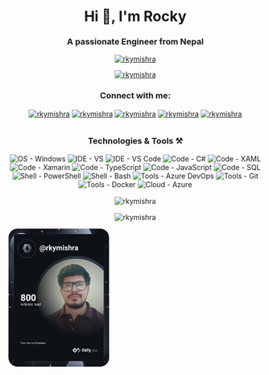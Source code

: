 <div align="center">
<h1 align="center">Hi 👋, I'm Rocky</h1>
<h3 align="center">A passionate Engineer from Nepal</h3>


<p align="center">
    <a href="https://github.com/ryo-ma/github-profile-trophy"><img src="https://github-profile-trophy.vercel.app/?username=rkymishra" alt="rkymishra" /></a>
</p>

<p align="center">
    <a href="https://twitter.com/rkymishra" target="blank"><img src="https://img.shields.io/twitter/follow/rkymishra?logo=twitter&style=for-the-badge" alt="rkymishra"/></a>
</p>

<h3 align="center">Connect with me:</h3>
<p align="center" style="margin-bottom : 35px">
<a href="https://linkedin.com/in/rkymishra" target="blank"><img align="center" src="https://raw.githubusercontent.com/rahuldkjain/github-profile-readme-generator/master/src/images/icons/Social/linked-in-alt.svg" alt="rkymishra" height="30" width="40" /></a>
<a href="https://stackoverflow.com/users/rkymishra" target="blank"><img align="center" src="https://raw.githubusercontent.com/rahuldkjain/github-profile-readme-generator/master/src/images/icons/Social/stack-overflow.svg" alt="rkymishra" height="30" width="40" /></a>
<a href="https://fb.com/rkymishra" target="blank"><img align="center" src="https://raw.githubusercontent.com/rahuldkjain/github-profile-readme-generator/master/src/images/icons/Social/facebook.svg" alt="rkymishra" height="30" width="40" /></a>
<a href="https://instagram.com/rkymishra" target="blank"><img align="center" src="https://raw.githubusercontent.com/rahuldkjain/github-profile-readme-generator/master/src/images/icons/Social/instagram.svg" alt="rkymishra" height="30" width="40" /></a>
<a href="https://www.leetcode.com/rkymishra" target="blank"><img align="center" src="https://raw.githubusercontent.com/rahuldkjain/github-profile-readme-generator/master/src/images/icons/Social/leet-code.svg" alt="rkymishra" height="30" width="40" /></a>
</p>

<h3 align="center">Technologies & Tools ⚒️</h2>

<p align="center">
  <img alt="OS - Windows" src="https://img.shields.io/badge/OS-Windows-blue?style=flat-square&logo=microsoft&logoColor=white&color=%2300A1F1">
  <img alt="IDE - VS" src="https://img.shields.io/badge/IDE-VS-blue?style=flat-square&logo=visual-studio&logoColor=white&color=%2300A1F1">
  <img alt="IDE - VS Code" src="https://img.shields.io/badge/IDE-VSCode-blue?style=flat-square&logo=visual-studio-code&logoColor=white&color=%2300A1F1">
  <img alt="Code - C#" src="https://img.shields.io/badge/Code-CSharp-blue?style=flat-square&logo=c-sharp&logoColor=white&color=%2300A1F1">
  <img alt="Code - XAML" src="https://img.shields.io/badge/Code-XAML-blue?style=flat-square&logo=xaml&logoColor=white&color=%2300A1F1">
  <img alt="Code - Xamarin" src="https://img.shields.io/badge/Code-Xamarin-blue?style=flat-square&logo=xamarin&logoColor=white&color=%2300A1F1">
  <img alt="Code - TypeScript" src="https://img.shields.io/badge/Code-TypeScript-blue?style=flat-square&logo=typescript&logoColor=white&color=%2300A1F1">
  <img alt="Code - JavaScript" src="https://img.shields.io/badge/Code-JavaScript-blue?style=flat-square&logo=javascript&logoColor=white&color=%2300A1F1">
  <img alt="Code - SQL" src="https://img.shields.io/badge/Code-SQL-blue?style=flat-square&logo=microsoft-sql-server&logoColor=white&color=%2300A1F1">
  <img alt="Shell - PowerShell" src="https://img.shields.io/badge/Shell-PowerShell-blue?style=flat-square&logo=powershell&logoColor=white&color=%2300A1F1">
  <img alt="Shell - Bash" src="https://img.shields.io/badge/Shell-Bash-blue?style=flat-square&logo=gnu-bash&logoColor=white&color=%2300A1F1">
  <img alt="Tools - Azure DevOps" src="https://img.shields.io/badge/Tools-DevOps-blue?style=flat-square&logo=azure-devops&logoColor=white&color=%2300A1F1">
  <img alt="Tools - Git" src="https://img.shields.io/badge/Tools-Git-blue?style=flat-square&logo=git&logoColor=white&color=%2300A1F1">
  <img alt="Tools - Docker" src="https://img.shields.io/badge/Tools-Docker-blue?style=flat-square&logo=docker&logoColor=white&color=%2300A1F1">
  <img alt="Cloud - Azure" src="https://img.shields.io/badge/Cloud-Azure-blue?style=flat-square&logo=microsoft-azure&logoColor=white&color=%2300A1F1">
</p>


<p><img align="center" src="https://github-readme-stats.vercel.app/api?username=rkymishra&show_icons=true&locale=en" alt="rkymishra" /></p>

<p><img align="center" src="https://github-readme-streak-stats.herokuapp.com/?user=rkymishra&" alt="rkymishra" /></p>
</div>

<a href="https://app.daily.dev/rkymishra"><img src="https://github.com/rkymishra/rkymishra/blob/master/devcard.svg" width="200" alt="Rocky's Dev Card"/></a>

